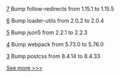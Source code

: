 
[7](https://github.com/hyperledger-labs/solang-playground/pull/7) Bump follow-redirects from 1.15.1 to 1.15.5

[6](https://github.com/hyperledger-labs/solang-playground/pull/6) Bump loader-utils from 2.0.2 to 2.0.4

[5](https://github.com/hyperledger-labs/solang-playground/pull/5) Bump json5 from 2.2.1 to 2.2.3

[4](https://github.com/hyperledger-labs/solang-playground/pull/4) Bump webpack from 5.73.0 to 5.76.0

[3](https://github.com/hyperledger-labs/solang-playground/pull/3) Bump postcss from 8.4.14 to 8.4.33


[See more >>>](https://start-here.hyperledger.org/pull-requests)
